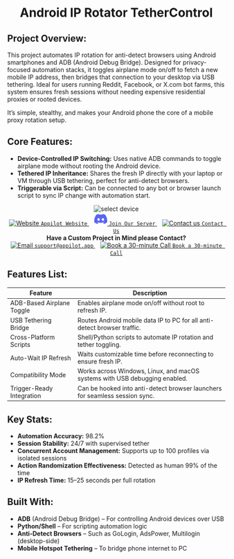 <h1 align="center">Android IP Rotator TetherControl</h1>

## Project Overview:

This project automates IP rotation for anti-detect browsers using Android smartphones and ADB (Android Debug Bridge). Designed for privacy-focused automation stacks, it toggles airplane mode on/off to fetch a new mobile IP address, then bridges that connection to your desktop via USB tethering. Ideal for users running Reddit, Facebook, or X.com bot farms, this system ensures fresh sessions without needing expensive residential proxies or rooted devices.

It’s simple, stealthy, and makes your Android phone the core of a mobile proxy rotation setup.


## Core Features:
- **Device-Controlled IP Switching:** Uses native ADB commands to toggle airplane mode without rooting the Android device.
- **Tethered IP Inheritance:** Shares the fresh IP directly with your laptop or VM through USB tethering, perfect for anti-detect browsers.
- **Triggerable via Script:** Can be connected to any bot or browser launch script to sync IP change with automation start.


<div align="center">
  <img
    src="https://github.com/user-attachments/assets/d200549d-7613-446f-a43b-19a4117ca360"
    alt="select device"
    width="600px"
  />
</div>


<div align="center">
  <a href="https://appilot.app/">
    <img
      alt="Website"
      width="25px"
      src="https://github.com/user-attachments/assets/8e5f3af3-b098-4c1d-980d-df9aebc680d0"
    />
    <code>Appilot Website</code>
  </a>
  &nbsp;&nbsp;
  <a href="https://discord.gg/3CZ5muJdF2">
    <img
      alt="Join Our Server"
      width="30px"
      src="https://github.com/Zeeshanahmad4/RealEstateMate-WhatsApp-Group-Management-Bot/blob/main/discord-icon-svgrepo-com.svg"
    />
    <code>Join Our Server</code>
  </a>
  &nbsp;&nbsp;
  <a href="https://t.me/devpilot1">
    <img
      alt="Contact us"
      width="30px"
      src="https://edent.github.io/SuperTinyIcons/images/svg/telegram.svg"
    />
    <code>Contact Us</code>
  </a>
</div>

<div align="center">
<strong> Have a Custom Project in Mind please Contact?</strong>

<div align="center">
  <a href="mailto:support@appilot.app">
  <img
    alt="Email"
    width="30px"
    src="https://github.com/user-attachments/assets/91c8d428-32b7-4be0-91fa-2e42c902b5b8"
  />
  <code>support@appilot.app</code>
</a>
  &nbsp;&nbsp;
  <a href="https://cal.com/app-pilot-m8i8oo/30min">
  <img
    alt="Book a 30-minute Call"
    width="30px"
    src="https://github.com/user-attachments/assets/cd3e5c7b-3e4e-4bb3-b242-bcc20ee78f13"
  />
  <code>Book a 30-minute Call</code>
</a>
<span>

<div align="left">

## Features List:
| Feature                   | Description                                                                 |
| ------------------------- | --------------------------------------------------------------------------- |
| ADB-Based Airplane Toggle | Enables airplane mode on/off without root to refresh IP.                    |
| USB Tethering Bridge      | Routes Android mobile data IP to PC for all anti-detect browser traffic.    |
| Cross-Platform Scripts    | Shell/Python scripts to automate IP rotation and tether toggling.           |
| Auto-Wait IP Refresh      | Waits customizable time before reconnecting to ensure fresh IP.             |
| Compatibility Mode        | Works across Windows, Linux, and macOS systems with USB debugging enabled.  |
| Trigger-Ready Integration | Can be hooked into anti-detect browser launchers for seamless session sync. |


## Key Stats:
- **Automation Accuracy:** 98.2%
- **Session Stability:** 24/7 with supervised tether
- **Concurrent Account Management:** Supports up to 100 profiles via isolated sessions
- **Action Randomization Effectiveness:** Detected as human 99% of the time
- **IP Refresh Time:** 15–25 seconds per full rotation

## Built With:
- **ADB** (Android Debug Bridge) – For controlling Android devices over USB
- **Python/Shell** – For scripting automation logic
- **Anti-Detect Browsers** – Such as GoLogin, AdsPower, Multilogin (desktop-side)
- **Mobile Hotspot Tethering** – To bridge phone internet to PC
